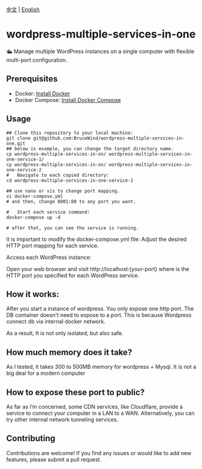 [中文](/README_zh.md) | [English](/README.md)

# wordpress-multiple-services-in-one
🛳️ Manage multiple WordPress instances on a single computer with flexible multi-port configuration. 

## Prerequisites

- Docker: [Install Docker](https://docs.docker.com/get-docker/)
- Docker Compose: [Install Docker Compose](https://docs.docker.com/compose/install/)

## Usage

``` shell
## Clone this repository to your local machine:
git clone git@github.com:BruceWind/wordpress-multiple-services-in-one.git
## below is example, you can change the target directory name.
cp wordpress-multiple-services-in-on/ wordpress-multiple-services-in-one-service-1/
cp wordpress-multiple-services-in-on/ wordpress-multiple-services-in-one-service-2
#   Navigate to each copied directory:
cd wordpress-multiple-services-in-one-service-1

## use nano or vis to change port mapping.
vi docker-compose.yml
# and then, change 8001:80 to any port you want.

#   Start each service command:
docker-compose up -d

# after that, you can see the service is running. 
```

It is important to modify the docker-compose.yml file:
Adjust the desired HTTP port mapping for each service. 


Access each WordPress instance:

Open your web browser and visit http://localhost:{your-port} where <your-port> is the HTTP port you specified for each WordPress service.


## How it works:

After you start a instance of wordpress. You only expose one http port. The DB container doesn't need to expose to a port.  This is because Wordpress connect db via internal docker network. 

As a result, It is not only isolated, but also safe.


## How much memory does it take?

As I tested, it takes 300 to 500MB memory for wordpress + Mysql. It is not a big deal for a modern computer

## How to expose these port to public?
As far as I’m concerned, some CDN services, like Cloudflare, provide a service to connect your computer in a LAN to a WAN. Alternatively, you can try other internal network tunneling services.

## Contributing

Contributions are welcome! If you find any issues or would like to add new features, please submit a pull request.
